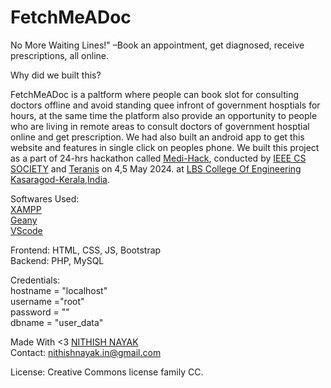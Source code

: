 # FetchMeADoc
No More Waiting Lines!" –Book an appointment, get diagnosed, receive prescriptions, all online.

Why did we built this?

FetchMeADoc is a paltform where people can book slot for consulting doctors offline and avoid standing quee infront of government hosptials for hours, at the same time the platform also provide an opportunity to people who are living in remote areas to consult doctors of government hosptial online and get prescription. We had also built an android app to get this website and features in single click on peoples phone. We built this project as a part of 24-hrs hackathon called [Medi-Hack](https://medihack.vercel.app/), conducted by [IEEE CS SOCIETY](https://www.instagram.com/ieeesblbscek) and [Teranis](https://www.instagram.com/teranis.lbscek/) on 4,5 May 2024. at [LBS College Of Engineering Kasaragod-Kerala,India](https://lbscek.ac.in).

Softwares Used: <br>
[XAMPP](https://www.apachefriends.org/) <br>
[Geany](https://www.geany.org/) <br>
[VScode](https://code.visualstudio.com/) <br>

Frontend: HTML, CSS, JS, Bootstrap <br>
Backend: PHP, MySQL <br>

Credentials: <br>
hostname = "localhost" <br>
username ="root" <br>
password = "" <br>
dbname = "user_data" <br>

Made With <3 [NITHISH NAYAK](https://nithish-nayak.blogspot.com) <br>
Contact: nithishnayak.in@gmail.com

License: Creative Commons license family	CC.
